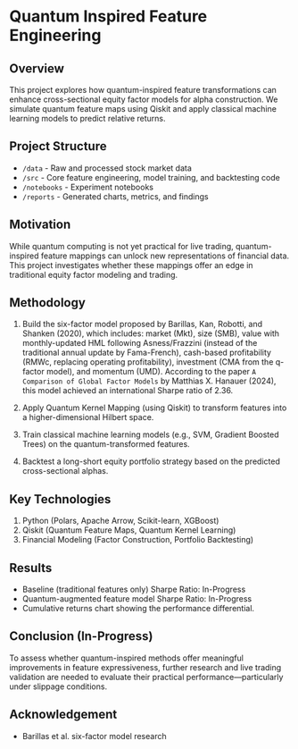 # Quantum Inspired Feature Engineering

## Overview
This project explores how quantum-inspired feature transformations can enhance cross-sectional equity factor models for alpha construction.
We simulate quantum feature maps using Qiskit and apply classical machine learning models to predict relative returns.

## Project Structure
- `/data` - Raw and processed stock market data
- `/src` - Core feature engineering, model training, and backtesting code
- `/notebooks` - Experiment notebooks
- `/reports` - Generated charts, metrics, and findings

## Motivation
While quantum computing is not yet practical for live trading, quantum-inspired feature mappings can unlock new representations of financial data. 
This project investigates whether these mappings offer an edge in traditional equity factor modeling and trading.

## Methodology
1. Build the six-factor model proposed by Barillas, Kan, Robotti, and Shanken (2020), which includes: market (Mkt), size (SMB), value with monthly-updated HML following Asness/Frazzini (instead of the traditional annual update by Fama-French), cash-based profitability (RMWc, replacing operating profitability), investment (CMA from the q-factor model), and momentum (UMD). According to the paper `A Comparison of Global Factor Models` by Matthias X. Hanauer (2024), this model achieved an international Sharpe ratio of 2.36.

2. Apply Quantum Kernel Mapping (using Qiskit) to transform features into a higher-dimensional Hilbert space.
   
3. Train classical machine learning models (e.g., SVM, Gradient Boosted Trees) on the quantum-transformed features.
4. Backtest a long-short equity portfolio strategy based on the predicted cross-sectional alphas.

## Key Technologies
1. Python (Polars, Apache Arrow, Scikit-learn, XGBoost)
2. Qiskit (Quantum Feature Maps, Quantum Kernel Learning)
3. Financial Modeling (Factor Construction, Portfolio Backtesting)

## Results
- Baseline (traditional features only) Sharpe Ratio: In-Progress
- Quantum-augmented feature model Sharpe Ratio: In-Progress
- Cumulative returns chart showing the performance differential.

## Conclusion (In-Progress)
To assess whether quantum-inspired methods offer meaningful improvements in feature expressiveness, further research and live trading validation are needed to evaluate their practical performance—particularly under slippage conditions.

## Acknowledgement
- Barillas et al. six-factor model research


